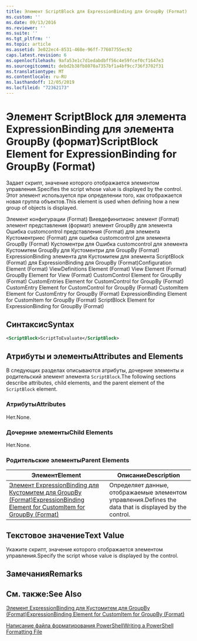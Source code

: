 ```yaml
---
title: Элемент ScriptBlock для ExpressionBinding для GroupBy (Format) | Документация Майкрософт
ms.custom: ''
ms.date: 09/13/2016
ms.reviewer: ''
ms.suite: ''
ms.tgt_pltfrm: ''
ms.topic: article
ms.assetid: 3e022ec4-8531-468e-96ff-77607755ec92
caps.latest.revision: 6
ms.openlocfilehash: 9afa53e1c7d1edabdbff56c4e59fcef0cf1647e3
ms.sourcegitcommit: debd2b38fb8070a7357bf1a4bf9cc736f3702f31
ms.translationtype: MT
ms.contentlocale: ru-RU
ms.lasthandoff: 12/05/2019
ms.locfileid: "72362173"
---
```

# <a name="scriptblock-element-for-expressionbinding-for-groupby-format"></a><span data-ttu-id="7a0a1-102">Элемент ScriptBlock для элемента ExpressionBinding для элемента GroupBy (формат)</span><span class="sxs-lookup"><span data-stu-id="7a0a1-102">ScriptBlock Element for ExpressionBinding for GroupBy (Format)</span></span>

<span data-ttu-id="7a0a1-103">Задает скрипт, значение которого отображается элементом управления.</span><span class="sxs-lookup"><span data-stu-id="7a0a1-103">Specifies the script whose value is displayed by the control.</span></span> <span data-ttu-id="7a0a1-104">Этот элемент используется при определении того, как отображается новая группа объектов.</span><span class="sxs-lookup"><span data-stu-id="7a0a1-104">This element is used when defining how a new group of objects is displayed.</span></span>

<span data-ttu-id="7a0a1-105">Элемент конфигурации (Format) Виевдефинитионс элемент (Format) элемент представления (формат) элемент GroupBy для элемента Ошибка customcontrol представления (Format) для элемента Кустоментриес (Format) для ошибка customcontrol для элемента GroupBy (Format) Кустоментри для Ошибка customcontrol для элемента Кустомитем GroupBy для Кустоментри для GroupBy (Format) ExpressionBinding элемента для Кустомитем для элемента ScriptBlock (Format) для ExpressionBinding для GroupBy (Format)</span><span class="sxs-lookup"><span data-stu-id="7a0a1-105">Configuration Element (Format) ViewDefinitions Element (Format) View Element (Format) GroupBy Element for View (Format) CustomControl Element for GroupBy (Format) CustomEntries Element for CustomControl for GroupBy (Format) CustomEntry Element for CustomControl for GroupBy (Format) CustomItem Element for CustomEntry for GroupBy (Format) ExpressionBinding Element for CustomItem for GroupBy (Format) ScriptBlock Element for ExpressionBinding for GroupBy (Format)</span></span>

## <a name="syntax"></a><span data-ttu-id="7a0a1-106">Синтаксис</span><span class="sxs-lookup"><span data-stu-id="7a0a1-106">Syntax</span></span>

```xml
<ScriptBlock>ScriptToEvaluate</ScriptBlock>
```

## <a name="attributes-and-elements"></a><span data-ttu-id="7a0a1-107">Атрибуты и элементы</span><span class="sxs-lookup"><span data-stu-id="7a0a1-107">Attributes and Elements</span></span>

<span data-ttu-id="7a0a1-108">В следующих разделах описываются атрибуты, дочерние элементы и родительский элемент элемента `ScriptBlock`.</span><span class="sxs-lookup"><span data-stu-id="7a0a1-108">The following sections describe attributes, child elements, and the parent element of the `ScriptBlock` element.</span></span>

### <a name="attributes"></a><span data-ttu-id="7a0a1-109">Атрибуты</span><span class="sxs-lookup"><span data-stu-id="7a0a1-109">Attributes</span></span>

<span data-ttu-id="7a0a1-110">Нет.</span><span class="sxs-lookup"><span data-stu-id="7a0a1-110">None.</span></span>

### <a name="child-elements"></a><span data-ttu-id="7a0a1-111">Дочерние элементы</span><span class="sxs-lookup"><span data-stu-id="7a0a1-111">Child Elements</span></span>

<span data-ttu-id="7a0a1-112">Нет.</span><span class="sxs-lookup"><span data-stu-id="7a0a1-112">None.</span></span>

### <a name="parent-elements"></a><span data-ttu-id="7a0a1-113">Родительские элементы</span><span class="sxs-lookup"><span data-stu-id="7a0a1-113">Parent Elements</span></span>

|<span data-ttu-id="7a0a1-114">Элемент</span><span class="sxs-lookup"><span data-stu-id="7a0a1-114">Element</span></span>|<span data-ttu-id="7a0a1-115">Описание</span><span class="sxs-lookup"><span data-stu-id="7a0a1-115">Description</span></span>|
|-------------|-----------------|
|[<span data-ttu-id="7a0a1-116">Элемент ExpressionBinding для Кустомитем для GroupBy (Format)</span><span class="sxs-lookup"><span data-stu-id="7a0a1-116">ExpressionBinding Element for CustomItem for GroupBy (Format)</span></span>](./expressionbinding-element-for-customitem-for-groupby-format.md)|<span data-ttu-id="7a0a1-117">Определяет данные, отображаемые элементом управления.</span><span class="sxs-lookup"><span data-stu-id="7a0a1-117">Defines the data that is displayed by the control.</span></span>|

## <a name="text-value"></a><span data-ttu-id="7a0a1-118">Текстовое значение</span><span class="sxs-lookup"><span data-stu-id="7a0a1-118">Text Value</span></span>

<span data-ttu-id="7a0a1-119">Укажите скрипт, значение которого отображается элементом управления.</span><span class="sxs-lookup"><span data-stu-id="7a0a1-119">Specify the script whose value is displayed by the control.</span></span>

## <a name="remarks"></a><span data-ttu-id="7a0a1-120">Замечания</span><span class="sxs-lookup"><span data-stu-id="7a0a1-120">Remarks</span></span>

## <a name="see-also"></a><span data-ttu-id="7a0a1-121">См. также:</span><span class="sxs-lookup"><span data-stu-id="7a0a1-121">See Also</span></span>

[<span data-ttu-id="7a0a1-122">Элемент ExpressionBinding для Кустомитем для GroupBy (Format)</span><span class="sxs-lookup"><span data-stu-id="7a0a1-122">ExpressionBinding Element for CustomItem for GroupBy (Format)</span></span>](./expressionbinding-element-for-customitem-for-groupby-format.md)

[<span data-ttu-id="7a0a1-123">Написание файла форматирования PowerShell</span><span class="sxs-lookup"><span data-stu-id="7a0a1-123">Writing a PowerShell Formatting File</span></span>](./writing-a-powershell-formatting-file.md)

